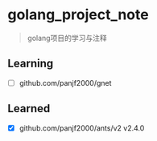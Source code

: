 # golang_project_note
> golang项目的学习与注释

## Learning
* [ ] github.com/panjf2000/gnet

## Learned
* [X] github.com/panjf2000/ants/v2 v2.4.0

